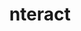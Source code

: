 ---
blog: https://blog.nteract.io/
codehost: https://github.com/https://github.com/nteract
logohandle: nteractio
sort: nteract
title: nteract
twitter: https://x.com/nteractio
website: https://nteract.io/
---